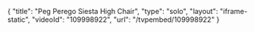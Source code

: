 {
    "title": "Peg Perego Siesta High Chair",
    "type": "solo",
    "layout": "iframe-static",
    "videoId": "109998922",
    "url": "\/tvpembed\/109998922"
}